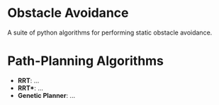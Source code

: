 # Obstacle Avoidance

A suite of python algorithms for performing static obstacle avoidance.

# Path-Planning Algorithms

- **RRT**: ...
- **RRT\***: ...
- **Genetic Planner**: ...
